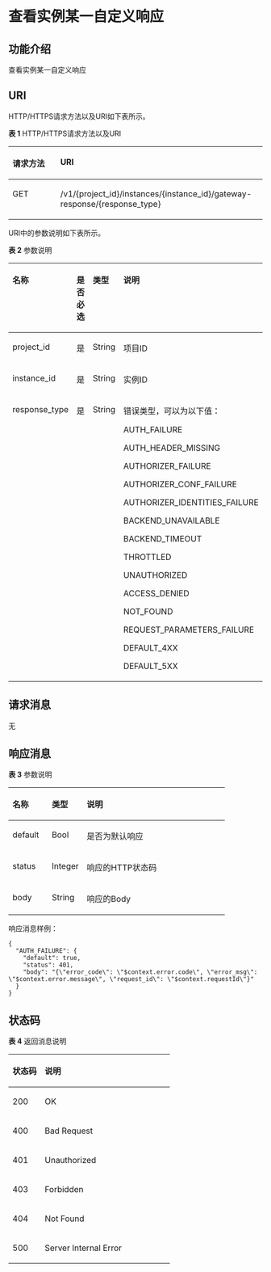 # 查看实例某一自定义响应<a name="apig-phapi-200226008"></a>

## 功能介绍<a name="section173482301428"></a>

查看实例某一自定义响应

## URI<a name="section1336323014423"></a>

HTTP/HTTPS请求方法以及URI如下表所示。

**表 1**  HTTP/HTTPS请求方法以及URI

<a name="table1439319294431"></a>
<table><thead align="left"><tr id="row1393229154314"><th class="cellrowborder" valign="top" width="18.83%" id="mcps1.2.3.1.1"><p id="p14361448204314"><a name="p14361448204314"></a><a name="p14361448204314"></a>请求方法</p>
</th>
<th class="cellrowborder" valign="top" width="81.17%" id="mcps1.2.3.1.2"><p id="p1936174864316"><a name="p1936174864316"></a><a name="p1936174864316"></a>URI</p>
</th>
</tr>
</thead>
<tbody><tr id="row8393122914436"><td class="cellrowborder" valign="top" width="18.83%" headers="mcps1.2.3.1.1 "><p id="p1236111482435"><a name="p1236111482435"></a><a name="p1236111482435"></a>GET</p>
</td>
<td class="cellrowborder" valign="top" width="81.17%" headers="mcps1.2.3.1.2 "><p id="p11361848184318"><a name="p11361848184318"></a><a name="p11361848184318"></a>/v1/{project_id}/instances/{instance_id}/gateway-response/{response_type}</p>
</td>
</tr>
</tbody>
</table>

URI中的参数说明如下表所示。

**表 2**  参数说明

<a name="table38510415"></a>
<table><thead align="left"><tr id="row62423067"><th class="cellrowborder" valign="top" width="23.46765323467653%" id="mcps1.2.5.1.1"><p id="p23103637"><a name="p23103637"></a><a name="p23103637"></a>名称</p>
</th>
<th class="cellrowborder" valign="top" width="17.348265173482652%" id="mcps1.2.5.1.2"><p id="p59455291"><a name="p59455291"></a><a name="p59455291"></a>是否必选</p>
</th>
<th class="cellrowborder" valign="top" width="17.348265173482652%" id="mcps1.2.5.1.3"><p id="p51149303"><a name="p51149303"></a><a name="p51149303"></a>类型</p>
</th>
<th class="cellrowborder" valign="top" width="41.835816418358164%" id="mcps1.2.5.1.4"><p id="p49452846"><a name="p49452846"></a><a name="p49452846"></a>说明</p>
</th>
</tr>
</thead>
<tbody><tr id="row46257610"><td class="cellrowborder" valign="top" width="23.46765323467653%" headers="mcps1.2.5.1.1 "><p id="p55878963"><a name="p55878963"></a><a name="p55878963"></a>project_id</p>
</td>
<td class="cellrowborder" valign="top" width="17.348265173482652%" headers="mcps1.2.5.1.2 "><p id="p29902160"><a name="p29902160"></a><a name="p29902160"></a>是</p>
</td>
<td class="cellrowborder" valign="top" width="17.348265173482652%" headers="mcps1.2.5.1.3 "><p id="p6155914"><a name="p6155914"></a><a name="p6155914"></a>String</p>
</td>
<td class="cellrowborder" valign="top" width="41.835816418358164%" headers="mcps1.2.5.1.4 "><p id="p28867016"><a name="p28867016"></a><a name="p28867016"></a>项目ID</p>
</td>
</tr>
<tr id="row316310816459"><td class="cellrowborder" valign="top" width="23.46765323467653%" headers="mcps1.2.5.1.1 "><p id="p35450407447"><a name="p35450407447"></a><a name="p35450407447"></a>instance_id</p>
</td>
<td class="cellrowborder" valign="top" width="17.348265173482652%" headers="mcps1.2.5.1.2 "><p id="p24007447446"><a name="p24007447446"></a><a name="p24007447446"></a>是</p>
</td>
<td class="cellrowborder" valign="top" width="17.348265173482652%" headers="mcps1.2.5.1.3 "><p id="p0710184534410"><a name="p0710184534410"></a><a name="p0710184534410"></a>String</p>
</td>
<td class="cellrowborder" valign="top" width="41.835816418358164%" headers="mcps1.2.5.1.4 "><p id="p11546124034418"><a name="p11546124034418"></a><a name="p11546124034418"></a>实例ID</p>
</td>
</tr>
<tr id="row545772719463"><td class="cellrowborder" valign="top" width="23.46765323467653%" headers="mcps1.2.5.1.1 "><p id="p15458192724615"><a name="p15458192724615"></a><a name="p15458192724615"></a>response_type</p>
</td>
<td class="cellrowborder" valign="top" width="17.348265173482652%" headers="mcps1.2.5.1.2 "><p id="p17458627194618"><a name="p17458627194618"></a><a name="p17458627194618"></a>是</p>
</td>
<td class="cellrowborder" valign="top" width="17.348265173482652%" headers="mcps1.2.5.1.3 "><p id="p1545892784612"><a name="p1545892784612"></a><a name="p1545892784612"></a>String</p>
</td>
<td class="cellrowborder" valign="top" width="41.835816418358164%" headers="mcps1.2.5.1.4 "><p id="p54581274465"><a name="p54581274465"></a><a name="p54581274465"></a>错误类型，可以为以下值：</p>
<p id="p38284282348"><a name="p38284282348"></a><a name="p38284282348"></a>AUTH_FAILURE</p>
<p id="p3828128133413"><a name="p3828128133413"></a><a name="p3828128133413"></a>AUTH_HEADER_MISSING</p>
<p id="p482811283340"><a name="p482811283340"></a><a name="p482811283340"></a>AUTHORIZER_FAILURE</p>
<p id="p38286287345"><a name="p38286287345"></a><a name="p38286287345"></a>AUTHORIZER_CONF_FAILURE</p>
<p id="p1382812287349"><a name="p1382812287349"></a><a name="p1382812287349"></a>AUTHORIZER_IDENTITIES_FAILURE</p>
<p id="p208281285344"><a name="p208281285344"></a><a name="p208281285344"></a>BACKEND_UNAVAILABLE</p>
<p id="p78281128153418"><a name="p78281128153418"></a><a name="p78281128153418"></a>BACKEND_TIMEOUT</p>
<p id="p14828142813342"><a name="p14828142813342"></a><a name="p14828142813342"></a>THROTTLED</p>
<p id="p98288288347"><a name="p98288288347"></a><a name="p98288288347"></a>UNAUTHORIZED</p>
<p id="p38281928173410"><a name="p38281928173410"></a><a name="p38281928173410"></a>ACCESS_DENIED</p>
<p id="p1828112853411"><a name="p1828112853411"></a><a name="p1828112853411"></a>NOT_FOUND</p>
<p id="p2828122811346"><a name="p2828122811346"></a><a name="p2828122811346"></a>REQUEST_PARAMETERS_FAILURE</p>
<p id="p88281528163418"><a name="p88281528163418"></a><a name="p88281528163418"></a>DEFAULT_4XX</p>
<p id="p1882872818340"><a name="p1882872818340"></a><a name="p1882872818340"></a>DEFAULT_5XX</p>
</td>
</tr>
</tbody>
</table>

## 请求消息<a name="section4298322"></a>

无

## 响应消息<a name="section9395153012420"></a>

**表 3**  参数说明

<a name="table7395123013420"></a>
<table><thead align="left"><tr id="row114881330104215"><th class="cellrowborder" valign="top" width="18.18%" id="mcps1.2.4.1.1"><p id="p19488153019429"><a name="p19488153019429"></a><a name="p19488153019429"></a>名称</p>
</th>
<th class="cellrowborder" valign="top" width="16.16%" id="mcps1.2.4.1.2"><p id="p248853014422"><a name="p248853014422"></a><a name="p248853014422"></a>类型</p>
</th>
<th class="cellrowborder" valign="top" width="65.66%" id="mcps1.2.4.1.3"><p id="p64882308421"><a name="p64882308421"></a><a name="p64882308421"></a>说明</p>
</th>
</tr>
</thead>
<tbody><tr id="row12488203074215"><td class="cellrowborder" valign="top" width="18.18%" headers="mcps1.2.4.1.1 "><p id="p1448813305421"><a name="p1448813305421"></a><a name="p1448813305421"></a>default</p>
</td>
<td class="cellrowborder" valign="top" width="16.16%" headers="mcps1.2.4.1.2 "><p id="p18488163024218"><a name="p18488163024218"></a><a name="p18488163024218"></a>Bool</p>
</td>
<td class="cellrowborder" valign="top" width="65.66%" headers="mcps1.2.4.1.3 "><p id="p24398880"><a name="p24398880"></a><a name="p24398880"></a>是否为默认响应</p>
</td>
</tr>
<tr id="row17488133012421"><td class="cellrowborder" valign="top" width="18.18%" headers="mcps1.2.4.1.1 "><p id="p1585685914587"><a name="p1585685914587"></a><a name="p1585685914587"></a>status</p>
</td>
<td class="cellrowborder" valign="top" width="16.16%" headers="mcps1.2.4.1.2 "><p id="p4488183013424"><a name="p4488183013424"></a><a name="p4488183013424"></a>Integer</p>
</td>
<td class="cellrowborder" valign="top" width="65.66%" headers="mcps1.2.4.1.3 "><p id="p61344470"><a name="p61344470"></a><a name="p61344470"></a>响应的HTTP状态码</p>
</td>
</tr>
<tr id="row748812305426"><td class="cellrowborder" valign="top" width="18.18%" headers="mcps1.2.4.1.1 "><p id="p19871155912585"><a name="p19871155912585"></a><a name="p19871155912585"></a>body</p>
</td>
<td class="cellrowborder" valign="top" width="16.16%" headers="mcps1.2.4.1.2 "><p id="p64881305424"><a name="p64881305424"></a><a name="p64881305424"></a>String</p>
</td>
<td class="cellrowborder" valign="top" width="65.66%" headers="mcps1.2.4.1.3 "><p id="p23321404"><a name="p23321404"></a><a name="p23321404"></a>响应的Body</p>
</td>
</tr>
</tbody>
</table>

响应消息样例：

```
{
  "AUTH_FAILURE": {
    "default": true,
    "status": 401,
    "body": "{\"error_code\": \"$context.error.code\", \"error_msg\": \"$context.error.message\", \"request_id\": \"$context.requestId\"}"
  }
}
```

## 状态码<a name="section338043011426"></a>

**表 4**  返回消息说明

<a name="table1338010302424"></a>
<table><thead align="left"><tr id="row048810308426"><th class="cellrowborder" valign="top" width="20%" id="mcps1.2.3.1.1"><p id="p174881730194216"><a name="p174881730194216"></a><a name="p174881730194216"></a>状态码</p>
</th>
<th class="cellrowborder" valign="top" width="80%" id="mcps1.2.3.1.2"><p id="p848863018429"><a name="p848863018429"></a><a name="p848863018429"></a>说明</p>
</th>
</tr>
</thead>
<tbody><tr id="row94881130104218"><td class="cellrowborder" valign="top" width="20%" headers="mcps1.2.3.1.1 "><p id="p7488163084211"><a name="p7488163084211"></a><a name="p7488163084211"></a>200</p>
</td>
<td class="cellrowborder" valign="top" width="80%" headers="mcps1.2.3.1.2 "><p id="p948803015424"><a name="p948803015424"></a><a name="p948803015424"></a>OK</p>
</td>
</tr>
<tr id="row1948893004211"><td class="cellrowborder" valign="top" width="20%" headers="mcps1.2.3.1.1 "><p id="p14488113015426"><a name="p14488113015426"></a><a name="p14488113015426"></a>400</p>
</td>
<td class="cellrowborder" valign="top" width="80%" headers="mcps1.2.3.1.2 "><p id="p164881130154211"><a name="p164881130154211"></a><a name="p164881130154211"></a>Bad Request</p>
</td>
</tr>
<tr id="row9488173084210"><td class="cellrowborder" valign="top" width="20%" headers="mcps1.2.3.1.1 "><p id="p24883304428"><a name="p24883304428"></a><a name="p24883304428"></a>401</p>
</td>
<td class="cellrowborder" valign="top" width="80%" headers="mcps1.2.3.1.2 "><p id="p1848810308429"><a name="p1848810308429"></a><a name="p1848810308429"></a>Unauthorized</p>
</td>
</tr>
<tr id="row1488230194211"><td class="cellrowborder" valign="top" width="20%" headers="mcps1.2.3.1.1 "><p id="p6488133064210"><a name="p6488133064210"></a><a name="p6488133064210"></a>403</p>
</td>
<td class="cellrowborder" valign="top" width="80%" headers="mcps1.2.3.1.2 "><p id="p10488193018426"><a name="p10488193018426"></a><a name="p10488193018426"></a>Forbidden</p>
</td>
</tr>
<tr id="row174882030134217"><td class="cellrowborder" valign="top" width="20%" headers="mcps1.2.3.1.1 "><p id="p144883304428"><a name="p144883304428"></a><a name="p144883304428"></a>404</p>
</td>
<td class="cellrowborder" valign="top" width="80%" headers="mcps1.2.3.1.2 "><p id="p4488103094212"><a name="p4488103094212"></a><a name="p4488103094212"></a>Not Found</p>
</td>
</tr>
<tr id="row5488183024215"><td class="cellrowborder" valign="top" width="20%" headers="mcps1.2.3.1.1 "><p id="p17488163014423"><a name="p17488163014423"></a><a name="p17488163014423"></a>500</p>
</td>
<td class="cellrowborder" valign="top" width="80%" headers="mcps1.2.3.1.2 "><p id="p048813014216"><a name="p048813014216"></a><a name="p048813014216"></a>Server Internal Error</p>
</td>
</tr>
</tbody>
</table>

